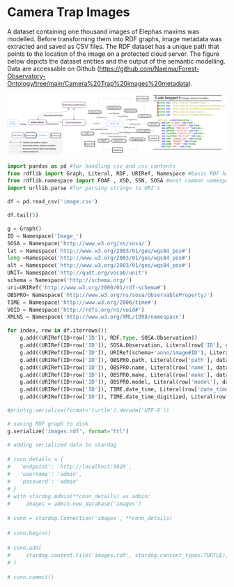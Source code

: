 

# Camera Trap Images


A dataset containing one thousand images of Elephas maxims was modelled. Before transforming them into RDF graphs, image metadata was extracted and saved as CSV files. The RDF dataset has a unique path that points to the location of the image on a protected cloud server. The figure below depicts the dataset entities and the output of the semantic modelling.
Data are accessable on Github (https://github.com/Naeima/Forest-Observatory-Ontology/tree/main/Camera%20Trap%20images%20metadata).
 

![Camera Trap Images](/img/image.png)


```python
import pandas as pd #for handling csv and csv contents
from rdflib import Graph, Literal, RDF, URIRef, Namespace #basic RDF handling
from rdflib.namespace import FOAF , XSD, SSN, SOSA #most common namespaces
import urllib.parse #for parsing strings to URI's
```


```python
df = pd.read_csv('image.csv')
```


```python
df.tail(5)
```


```python
g = Graph()
ID = Namespace('Image_')
SOSA = Namespace('http://www.w3.org/ns/sosa/')
lat = Namespace('http://www.w3.org/2003/01/geo/wgs84_pos#')
long =Namespace('http://www.w3.org/2003/01/geo/wgs84_pos#')
alt = Namespace('http://www.w3.org/2003/01/geo/wgs84_pos#')
UNIT= Namespace('http://qudt.org/vocab/unit')
schema = Namespace('http://schema.org/')
uri=URIRef('http://www.w3.org/2000/01/rdf-schema#')
OBSPRO= Namespace('http://www.w3.org/ns/sosa/ObservableProperty/')
TIME = Namespace('http://www.w3.org/2006/time#')
VOID = Namespace('http://rdfs.org/ns/void#')
XMLNS = Namespace('http://www.w3.org/XML/1998/namespace')
```


```python
for index, row in df.iterrows():
    g.add((URIRef(ID+row['ID']), RDF.type, SOSA.Observation))  
    g.add((URIRef(ID+row['ID']), SOSA.Observation, Literal(row['ID'], datatype=XSD.string)))  
    g.add((URIRef(ID+row['ID']), URIRef(schema+'anno/image#ID'), Literal(row['ID'], datatype=XSD.string)))    
    g.add((URIRef(ID+row['ID']), OBSPRO.path, Literal(row['path'], datatype=XSD.anyURI)))
    g.add((URIRef(ID+row['ID']), OBSPRO.name, Literal(row['name'], datatype=XSD.string)))  
    g.add((URIRef(ID+row['ID']), OBSPRO.make, Literal(row['make'], datatype=XSD.string)))  
    g.add((URIRef(ID+row['ID']), OBSPRO.model, Literal(row['model'], datatype=XSD.string)))
    g.add((URIRef(ID+row['ID']), TIME.date_time, Literal(row['date_time'], datatype=XSD.dateTime)))
    g.add((URIRef(ID+row['ID']), TIME.date_time_digitized, Literal(row['date_time_digitized'], datatype=XSD.dateTime)))
```


```python
#print(g.serialize(format='turtle').decode('UTF-8'))
```


```python
# saving RDF graph to disk
g.serialize('images.rdf', format="ttl")
```


```python
# adding serialized data to stardog 

# conn_details = {
#   'endpoint': 'http://localhost:5820',
#   'username': 'admin',
#   'password': 'admin'
# }
# with stardog.Admin(**conn_details) as admin:
#     images = admin.new_database('images')

# conn = stardog.Connection('images', **conn_details)

# conn.begin()

# conn.add(
#     stardog.content.File('images.rdf', stardog.content_types.TURTLE),
# )

# conn.commit()
```

